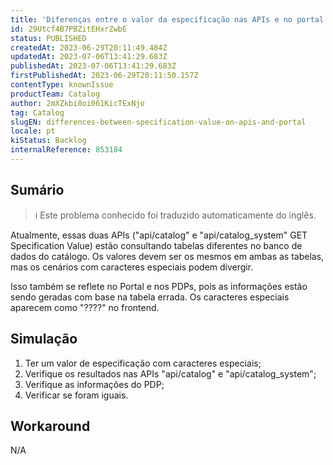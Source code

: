 ```yaml
---
title: 'Diferenças entre o valor da especificação nas APIs e no portal'
id: 29Utcf4B7PBZitEHxrZwbE
status: PUBLISHED
createdAt: 2023-06-29T20:11:49.484Z
updatedAt: 2023-07-06T13:41:29.683Z
publishedAt: 2023-07-06T13:41:29.683Z
firstPublishedAt: 2023-06-29T20:11:50.157Z
contentType: knownIssue
productTeam: Catalog
author: 2mXZkbi0oi061KicTExNjo
tag: Catalog
slugEN: differences-between-specification-value-on-apis-and-portal
locale: pt
kiStatus: Backlog
internalReference: 853184
---
```


## Sumário

>ℹ️ Este problema conhecido foi traduzido automaticamente do inglês.



Atualmente, essas duas APIs ("api/catalog" e "api/catalog_system" GET Specification Value) estão consultando tabelas diferentes no banco de dados do catálogo. Os valores devem ser os mesmos em ambas as tabelas, mas os cenários com caracteres especiais podem divergir.

Isso também se reflete no Portal e nos PDPs, pois as informações estão sendo geradas com base na tabela errada. Os caracteres especiais aparecem como "????" no frontend.

## Simulação



1. Ter um valor de especificação com caracteres especiais;
2. Verifique os resultados nas APIs "api/catalog" e "api/catalog_system";
3. Verifique as informações do PDP;
4. Verificar se foram iguais.



## Workaround


N/A





